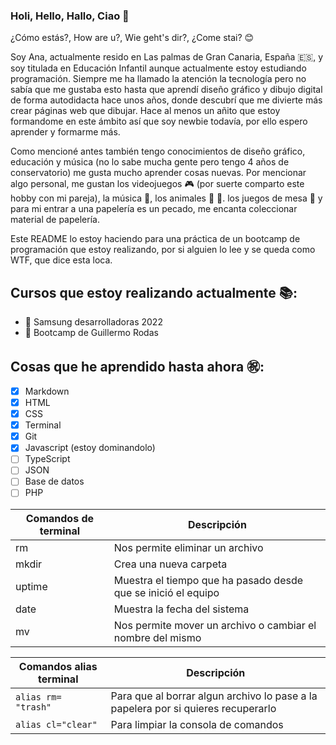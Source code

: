 ### Holi, Hello, Hallo, Ciao 👋 
¿Cómo estás?, How are u?, Wie geht's dir?, ¿Come stai? :blush:

Soy Ana, actualmente resido en Las palmas de Gran Canaria, España :es:, y soy titulada en Educación Infantil aunque actualmente estoy estudiando programación. Siempre me ha llamado la atención la tecnología pero no sabía que me gustaba esto hasta que aprendí diseño gráfico y dibujo digital de forma autodidacta hace unos años, donde descubrí que me divierte más crear páginas web que dibujar. Hace al menos un añito que estoy formandome en este ámbito así que soy newbie todavía, por ello espero aprender y formarme más. 

Como mencioné antes también tengo conocimientos de diseño gráfico, educación y música (no lo sabe mucha gente pero tengo 4 años de conservatorio) me gusta mucho aprender cosas nuevas. Por mencionar algo personal, me gustan los videojuegos :video_game: (por suerte comparto este hobby con mi pareja), la música :musical_score:, los animales :dog: :rabbit:. los juegos de mesa :game_die: y para mi entrar a una papelería es un pecado, me encanta coleccionar material de papelería.

Este README lo estoy haciendo para una práctica de un bootcamp de programación que estoy realizando, por si alguien lo lee y se queda como WTF, que dice esta loca.

## Cursos que estoy realizando actualmente :books::
- :feet: Samsung desarrolladoras 2022
- :feet: Bootcamp de Guillermo Rodas

## Cosas que he aprendido hasta ahora :congratulations::
- [x] Markdown
- [x] HTML
- [x] CSS
- [x] Terminal
- [x] Git
- [x] Javascript (estoy dominandolo)
- [ ] TypeScript
- [ ] JSON
- [ ] Base de datos
- [ ] PHP

| Comandos de terminal | Descripción |
| ----------- | ----------- |
| rm | Nos permite eliminar un archivo |
| mkdir | Crea una nueva carpeta | 
| uptime | Muestra el tiempo que ha pasado desde que se inició el equipo | 
| date | Muestra la fecha del sistema | 
| mv | Nos permite mover un archivo o cambiar el nombre del mismo | 

| Comandos alias terminal | Descripción |
| ----------- | ----------- |
| `alias rm= "trash"` | Para que al borrar algun archivo lo pase a la papelera por si quieres recuperarlo |
| `alias cl="clear"` | Para limpiar la consola de comandos | 
